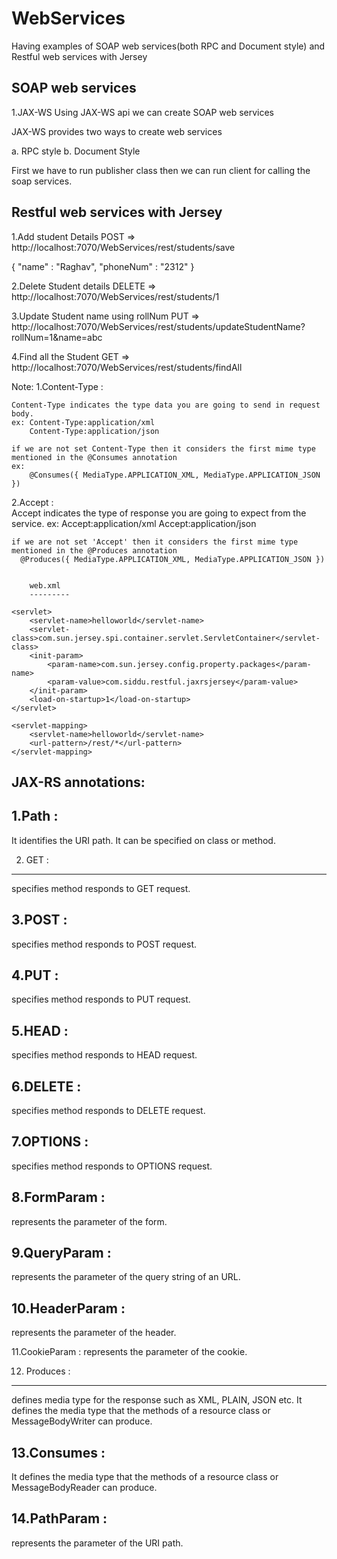 # WebServices
Having examples of SOAP web services(both RPC and Document style) and Restful web services with Jersey

SOAP web services 
--------------------
1.JAX-WS
  Using JAX-WS api we can create SOAP web services
  
  JAX-WS provides two ways to create web services
 
  a. RPC style
  b. Document Style
  
 First we have to run publisher class then we can run client for calling the soap services. 



  
  
Restful web services with Jersey
---------------------------------

1.Add student Details
POST => http://localhost:7070/WebServices/rest/students/save

{
"name" : "Raghav",
"phoneNum" : "2312"
}


2.Delete Student details
DELETE => http://localhost:7070/WebServices/rest/students/1

3.Update Student name using rollNum
PUT => http://localhost:7070/WebServices/rest/students/updateStudentName?rollNum=1&name=abc


4.Find all the Student
GET => http://localhost:7070/WebServices/rest/students/findAll



Note:
1.Content-Type :
  	
  	Content-Type indicates the type data you are going to send in request body.
 	ex: Content-Type:application/xml
 		Content-Type:application/json
 		
 	if we are not set Content-Type then it considers the first mime type mentioned in the @Consumes annotation
 	ex:
 		@Consumes({ MediaType.APPLICATION_XML, MediaType.APPLICATION_JSON })
 		
 	
2.Accept :	
	  Accept indicates  the type of response you are going to expect from the service.
	  ex: Accept:application/xml
	  	  Accept:application/json
	  	  
	if we are not set 'Accept' then it considers the first mime type mentioned in the @Produces annotation  	    
	  @Produces({ MediaType.APPLICATION_XML, MediaType.APPLICATION_JSON })
	  

		web.xml
		---------
		
	<servlet>
		<servlet-name>helloworld</servlet-name>
		<servlet-class>com.sun.jersey.spi.container.servlet.ServletContainer</servlet-class>
		<init-param>
			<param-name>com.sun.jersey.config.property.packages</param-name>
			<param-value>com.siddu.restful.jaxrsjersey</param-value>
		</init-param>
		<load-on-startup>1</load-on-startup>
	</servlet>
 
	<servlet-mapping>
		<servlet-name>helloworld</servlet-name>
		<url-pattern>/rest/*</url-pattern>
	</servlet-mapping>
	
	
JAX-RS annotations:
--------------------

1.Path :
-------- 
   It identifies the URI path. It can be specified on class or method.
   

2. GET :
-------- 
   specifies method responds to GET request.
   
3.POST :
-------- 
   specifies method responds to POST request.
   
4.PUT :
-------- 
   specifies method responds to PUT request.
   
5.HEAD :
-------- 
   specifies method responds to HEAD request.
   
6.DELETE :
-------- 
   specifies method responds to DELETE request.
   
7.OPTIONS :
-------- 
   specifies method responds to OPTIONS request.
   
8.FormParam :
-------- 
   represents the parameter of the form.
   
9.QueryParam :
-------- 
   represents the parameter of the query string of an URL.
   
10.HeaderParam :
-------- 
   represents the parameter of the header.
   
11.CookieParam :
   represents the parameter of the cookie.
   
12. Produces :
-------- 
   defines media type for the response such as XML, PLAIN, JSON etc. It defines the media type that the methods of a   resource class or MessageBodyWriter can produce.
   
13.Consumes :
-------- 
  It defines the media type that the methods of a resource class or MessageBodyReader can produce.

14.PathParam : 
-------- 
   represents the parameter of the URI path.
	

